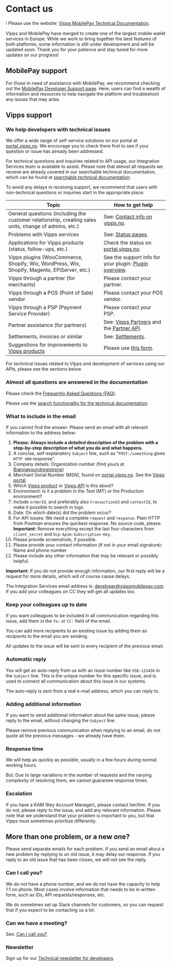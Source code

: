 <!-- START_METADATA
---
sidebar_position: 210
pagination_next: null
pagination_prev: null
---
END_METADATA -->

# Contact us

<!-- START_COMMENT -->
ℹ️ Please use the website:
[Vipps MobilePay Technical Documentation](https://developer.vippsmobilepay.com/docs/vipps-developers/contact/).
<!-- END_COMMENT -->

Vipps and MobilePay have merged to create one of the largest mobile wallet services in Europe. While we work to bring together the best features of both platforms, some information is still under development and will be updated soon. Thank you for your patience and stay tuned for more updates on our progress!

## MobilePay support

For those in need of assistance with MobilePay, we recommend checking out the [MobilePay Developer Support page](https://developer.mobilepay.dk/docs/support). Here, users can find a wealth of information and resources to help navigate the platform and troubleshoot any issues that may arise.

## Vipps support

### We help developers with technical issues

We offer a wide range of self-service solutions on our portal at [portal.vipps.no](https://portal.vipps.no). We encourage you to check there first to see if your question or issue has already been addressed.

For technical questions and inquiries related to API usage, our Integration Services team is available to assist. Please note that almost all requests we receive are already covered in our searchable technical documentation, which can be found at [searchable technical documentation](https://developer.vippsmobilepay.com/search).

To avoid any delays in receiving support, we recommend that users with non-technical questions or inquiries start in the appropriate place:

| Topic | How to get help |
|--------|----------------|
| General questions (including the customer relationship, creating sales units, change of admins, etc.) | See: [Contact info on vipps.no](https://www.vipps.no/kontakt-oss/). |
| Problems with Vipps services  | See: [Status pages](./developer-resources/status-pages.md). |
| Applications for Vipps products (status, follow-ups, etc.) | Check the status on [portal.vipps.no](https://portal.vipps.no). |
| Vipps plugins (WooCommerce, Shopify, Wix, WordPress, Wix, Shopify, Magento, EPiServer, etc.)         | See the support info for your plugin: [Plugin overview](https://developer.vippsmobilepay.com/docs/vipps-plugins). |
| Vipps through a partner (for merchants) | Please contact your partner. |
| Vipps through a POS (Point of Sale) vendor | Please contact your POS vendor. |
| Vipps through a PSP (Payment Service Provider) | Please contact your PSP. |
| Partner assistance (for partners) | See: [Vipps Partners](https://developer.vippsmobilepay.com/docs/vipps-partner) and the [Partner API](https://developer.vippsmobilepay.com/docs/APIs/partner-api). |
| Settlements, invoices or similar | See: [Settlements](./settlements/README.md). |
| Suggestions for improvements to [Vipps products](https://www.vipps.no/produkter-og-tjenester/bedrift/)  | Please use [this form](https://www.vipps.no/kontakt-oss/). |

For *technical* issues related to Vipps and development of services using our APIs, please see the sections below.

### Almost all questions are answered in the documentation

Please check the
[Frequently Asked Questions (FAQ)](https://developer.vippsmobilepay.com/docs/vipps-developers/faqs).

Please use the
[search functionality for the technical documentation](https://developer.vippsmobilepay.com/search).

### What to include in the email

If you cannot find the answer: Please send an email with all relevant
information to the address below:

1. **Please: Always include a *detailed* description of the problem with a step-by-step description of what you do and what happens.**
2. A concise, self-explanatory `Subject` line, such as "`POST:/something` gives `HTTP 400` response".
3. Company details: Organization number (find yours at [Brønnøysundregistrene](https://brreg.no))
4. Merchant Serial Number (MSN), found on [portal.vipps.no](https://portal.vipps.no).
   See the
   [Vipps portal](https://developer.vippsmobilepay.com/docs/vipps-developers/developer-resources/portal).
5. Which
   [Vipps product](https://www.vipps.no/produkter-og-tjenester/bedrift/)
   or
   [Vipps API](https://developer.vippsmobilepay.com/docs/APIs)
   is this about?
6. Environment: Is it a problem in the Test (MT) or the Production environment?
7. Include `orderId`, and preferably also `transactionId` and `contextId`, to make it possible to search in logs.
8. Date: On which date(s) did the problem occur?
9. For API issues: We need a complete `request` and `response`.
   Plain HTTP from Postman ensures the quickest response.
   No source code, please.
   **Important:** Remove everything except the last four characters from
   `client_secret` and `Ocp-Apim-Subscription-Key`.
10. Please provide screenshots, if possible.
11. Please provide your contact information (if not in your email signature): Name and phone number
12. Please include any other information that may be relevant or possibly helpful.

**Important:** If you do not provide enough information, our first reply will
be a request for more details, which will of course cause delays.

The Integration Services email address is: [developer@vippsmobilepay.com](mailto:developer@vippsmobilepay.com).
If you add your colleagues on CC they will get all updates too.

### Keep your colleagues up to date

If you want colleagues to be included in all communication regarding this issue,
add them in the `To:` or `CC:` field of the email.

You can add more recipients to an existing issue by adding them as recipients
to the email you are sending.

All updates to the issue will be sent to every recipient of the previous email.

### Automatic reply

You will get an auto-reply from us with an issue number like `VSD-123456` in
the `Subject` line. This is the unique number for this specific issue, and is
used to connect all communication about this issue in our systems.

The auto-reply is sent from a real e-mail address, which you can reply to.

### Adding additional information

If you want to send additional information about the same issue,
please reply to the email, without changing the `Subject` line.

Please remove previous communication when replying to an email, do *not* quote
all the previous messages - we already have them.

### Response time

We will help as quickly as possible, usually in a few hours during normal
working hours.

But: Due to large variations in the number of requests and the
varying complexity of resolving them, we cannot guarantee response times.

### Escalation

If you have a KAM (Key Account Manager), please contact her/him.
If you do not, please reply to the issue, and add any relevant information.
Please note that we understand that your problem is important to you,
but that Vipps must sometimes prioritize differently.

## More than one problem, or a new one?

Please send separate emails for each problem. If you send an email about a
new problem by replying to an old issue, it may delay our response.
If you reply to an old issue that has been closes, we will not see the reply.

### Can I call you?

We do not have a phone number, and we do not have the capacity to
help 1:1 on phone. Most cases involve information that needs to be in written form,
such as IDs, API requests/responses, etc.

We do sometimes set up Slack channels for customers, so you can request that if
you expect to be contacting us a lot.

### Can we have a meeting?

See: [Can I call you?](#can-i-call-you)

### Newsletter

Sign up for our [Technical newsletter for developers](./newsletters/README.md).
